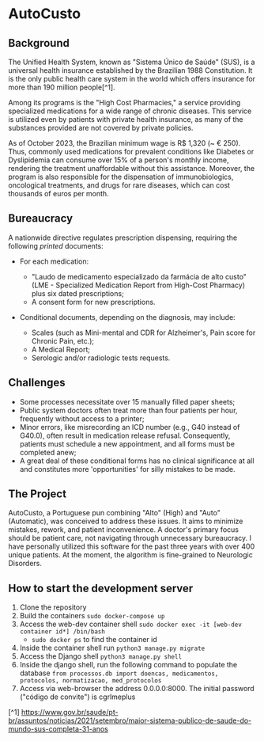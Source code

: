 # AutoCusto

## Background

The Unified Health System, known as "Sistema Único de Saúde" (SUS), is a universal health insurance established by the Brazilian 1988 Constitution. It is the only public health care system in the world which offers insurance for more than 190 million people[^1].

Among its programs is the "High Cost Pharmacies," a service providing specialized medications for a wide range of chronic diseases. This service is utilized even by patients with private health insurance, as many of the substances provided are not covered by private policies.

As of October 2023, the Brazilian minimum wage is R$ 1,320 (~ € 250). Thus, commonly used medications for prevalent conditions like Diabetes or Dyslipidemia can consume over 15% of a person's monthly income, rendering the treatment unaffordable without this assistance. Moreover, the program is also responsible for the dispensation of immunobiologics, oncological treatments, and drugs for rare diseases, which can cost thousands of euros per month.

## Bureaucracy

A nationwide directive regulates prescription dispensing, requiring the following *printed* documents:

- For each medication:
    - "Laudo de medicamento especializado da farmácia de alto custo" (LME - Specialized Medication Report from High-Cost Pharmacy) plus six dated prescriptions;
    - A consent form for new prescriptions.
  
- Conditional documents, depending on the diagnosis, may include:
    - Scales (such as Mini-mental and CDR for Alzheimer's, Pain score for Chronic Pain, etc.);
    - A Medical Report;
    - Serologic and/or radiologic tests requests.
 

## Challenges

- Some processes necessitate over 15 manually filled paper sheets;
- Public system doctors often treat more than four patients per hour, frequently without access to a printer;
- Minor errors, like misrecording an ICD number (e.g., G40 instead of G40.0), often result in medication release refusal. Consequently, patients must schedule a new appointment, and all forms must be completed anew;
- A great deal of these conditional forms has no clinical significance at all and constitutes more 'opportunities' for silly mistakes to be made.

## The Project

AutoCusto, a Portuguese pun combining "Alto" (High) and "Auto" (Automatic), was conceived to address these issues. It aims to minimize mistakes, rework, and patient inconvenience. A doctor's primary focus should be patient care, not navigating through unnecessary bureaucracy. I have personally utilized this software for the past three years with over 400 unique patients. At the moment, the algorithm is fine-grained to Neurologic Disorders.

## How to start the development server

1. Clone the repository
2. Build the containers
    ``` sudo docker-compose up ```
3. Access the web-dev container shell
   ``` sudo docker exec -it [web-dev container id*] /bin/bash ```
   * ```sudo docker ps``` to find the container id
5. Inside the container shell run
   ``` python3 manage.py migrate ```
6. Access the Django shell
   ``` python3 manage.py shell ```
7. Inside the django shell, run the following command to populate the database
    ``` from processos.db import doencas, medicamentos, protocolos, normatizacao, med_protocolos ```
8. Access via web-browser the address 0.0.0.0:8000. The initial password ("código de convite") is cgrlmeplus
   
[^1] https://www.gov.br/saude/pt-br/assuntos/noticias/2021/setembro/maior-sistema-publico-de-saude-do-mundo-sus-completa-31-anos
